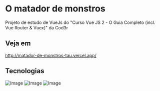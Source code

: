 # O matador de monstros
Projeto de estudo de VueJs do "Curso Vue JS 2 - O Guia Completo (incl. Vue Router &amp; Vuex)" da Cod3r

## Veja em
http://matador-de-monstros-tau.vercel.app/

## Tecnologias
![Image](https://img.shields.io/badge/Vue.js-35495E?style=for-the-badge&logo=vuedotjs&logoColor=4FC08D) 
![Image](https://img.shields.io/badge/HTML5-E34F26?style=for-the-badge&logo=html5&logoColor=white) 
![Image](https://img.shields.io/badge/CSS3-1572B6?style=for-the-badge&logo=css3&logoColor=white) 



